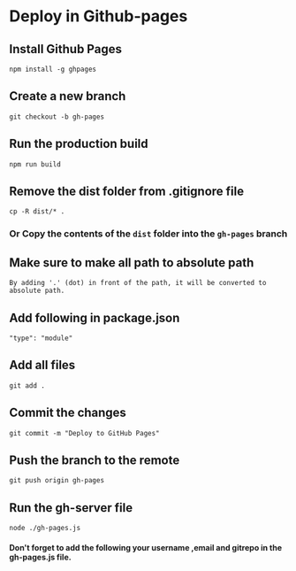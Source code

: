 # Deploy in Github-pages

 ## Install Github Pages
    npm install -g ghpages
## Create a new branch
    git checkout -b gh-pages
## Run the production build
    npm run build
##  Remove the dist folder from .gitignore file
    cp -R dist/* .
### Or Copy the contents of the `dist` folder into the `gh-pages` branch

## Make sure to make all path to absolute path
    By adding '.' (dot) in front of the path, it will be converted to absolute path.
## Add following in package.json
    "type": "module"
## Add all files
    git add .
## Commit the changes
    git commit -m "Deploy to GitHub Pages"
## Push the branch to the remote
    git push origin gh-pages
## Run the gh-server file
    node ./gh-pages.js

#### Don't forget to add the following your username ,email and gitrepo in the gh-pages.js file.
